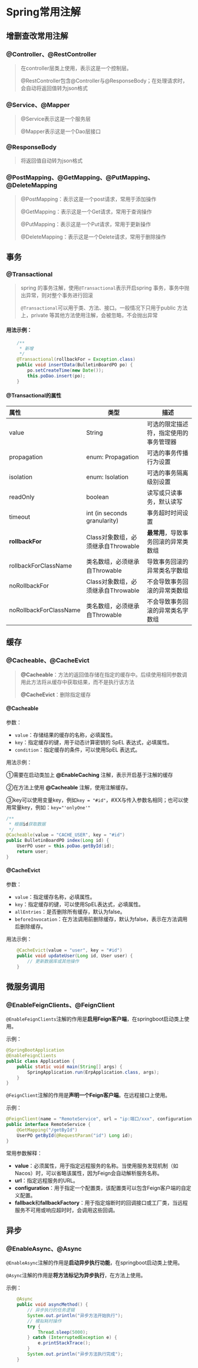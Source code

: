 # Spring常用注解

## 增删查改常用注解

### @Controller、@RestController

> 在controller层类上使用，表示这是一个控制层。
>
> @RestController包含@Controller与@ResponseBody；在处理请求时，会自动将返回值转为json格式

### @Service、@Mapper

> @Service表示这是一个服务层
>
> @Mapper表示这是一个Dao层接口

### @ResponseBody

> 将返回值自动转为json格式

### @PostMapping、@GetMapping、@PutMapping、@DeleteMapping

> @PostMapping：表示这是一个post请求，常用于添加操作
>
> @GetMapping：表示这是一个Get请求，常用于查询操作
>
> @PutMapping：表示这是一个Put请求，常用于更新操作
>
> @DeleteMapping：表示这是一个Delete请求，常用于删除操作



## 事务

### @Transactional

> spring 的事务注解，使用`@Transactional`表示开启spring 事务，事务中抛出异常，则对整个事务进行回滚
>
> `@Transactional`可以用于类、方法、接口。一般情况下只用于public 方法上，private 等其他方法使用注解，会被忽略，不会抛出异常

#### 用法示例：

```java
 	/**
     * 新增
     */
	@Transactional(rollbackFor = Exception.class)
    public void insertData(BulletinBoardPO po) {
        po.setCreateTime(new Date());
        this.poDao.insert(po);
    }
```

#### @Transactional的属性

| 属性                   | 类型                               | 描述                                   |
| :--------------------- | ---------------------------------- | -------------------------------------- |
| value                  | String                             | 可选的限定描述符，指定使用的事务管理器 |
| propagation            | enum: Propagation                  | 可选的事务传播行为设置                 |
| isolation              | enum: Isolation                    | 可选的事务隔离级别设置                 |
| readOnly               | boolean                            | 读写或只读事务，默认读写               |
| timeout                | int (in seconds granularity)       | 事务超时时间设置                       |
| **rollbackFor**        | Class对象数组，必须继承自Throwable | **最常用**，导致事务回滚的异常类数组   |
| rollbackForClassName   | 类名数组，必须继承自Throwable      | 导致事务回滚的异常类名字数组           |
| noRollbackFor          | Class对象数组，必须继承自Throwable | 不会导致事务回滚的异常类数组           |
| noRollbackForClassName | 类名数组，必须继承自Throwable      | 不会导致事务回滚的异常类名字数组       |

## 缓存

### @Cacheable、@CacheEvict

> **@Cacheable**：方法的返回值存储在指定的缓存中。后续使用相同参数调用此方法将从缓存中获取结果，而不是执行该方法
>
> **@CacheEvict**：删除指定缓存

#### @Cacheable

参数：

- `value`：存储结果的缓存的名称，必填属性。
- `key`：指定缓存的键，用于动态计算密钥的 SpEL 表达式，必填属性。
- `condition`：指定缓存的条件，可以使用SpEL 表达式。

用法示例：

①需要在启动类加上 **@EnableCaching** 注解，表示开启基于注解的缓存

②在方法上使用 **@Cacheable** 注解，使用注解缓存。

③key可以使用变量key，例如`key = "#id"`，#XX与传入参数名相同；也可以使用常量key，例如：`key="'onlyOne'"`

```java
/**
 * 根据id获取数据
 */
@Cacheable(value = "CACHE_USER", key = "#id")
public BulletinBoardPO index(Long id) {
    UserPO user = this.poDao.getById(id);
    return user;
}
```

#### @CacheEvict

参数：

- `value`：指定缓存名称，必填属性。
- `key`：指定缓存的键，可以使用SpEL表达式，必填属性。
- `allEntries`：是否删除所有缓存，默认为false。
- `beforeInvocation`：在方法调用前删除缓存，默认为false，表示在方法调用后删除缓存。

用法示例：

```java
  	@CacheEvict(value = "user", key = "#id")
    public void updateUser(Long id, User user) {
        // 更新数据库或其他操作
    }
```



## 微服务调用

### @EnableFeignClients、@FeignClient

`@EnableFeignClients`注解的作用是**启用Feign客户端**，在springboot启动类上使用。

示例：

```java
@SpringBootApplication
@EnableFeignClients
public class Application {
    public static void main(String[] args) {
        SpringApplication.run(ErpApplication.class, args);
    }
}
```

`@FeignClient`注解的作用是**声明一个Feign客户端**。在远程接口上使用。

示例：

```java
@FeignClient(name = "RemoteService", url = "ip:端口/xxx", configuration = FeignConfig.class)
public interface RemoteService {
    @GetMapping("/getById")
    UserPO getById(@RequestParam("id") Long id);
}
```

常用参数解释：

- **value**：必须属性，用于指定远程服务的名称。当使用服务发现机制（如Nacos）时，可以省略该属性，因为Feign会自动解析服务名称。
- **url**：指定远程服务的URL。
- **configuration**：用于指定一个配置类，该配置类可以包含Feign客户端的自定义配置。
- **fallback**和**fallbackFactory**：用于指定熔断时的回调接口或工厂类，当远程服务不可用或响应超时时，会调用这些回调。



## 异步

### @EnableAsync、@Async

`@EnableAsync`注解的作用是**启动异步执行功能**，在springboot启动类上使用。

`@Async`注解的作用是**将方法标记为异步执行**，在方法上使用。

示例：

```java
	@Async
    public void asyncMethod() {
        // 异步执行的任务逻辑
        System.out.println("异步方法开始执行");
        // 模拟耗时操作
        try {
            Thread.sleep(5000);
        } catch (InterruptedException e) {
            e.printStackTrace();
        }
        System.out.println("异步方法执行完成");
    }
```

